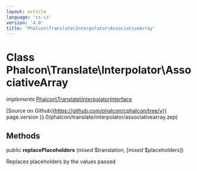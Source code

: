 ```yaml
---
layout: article
language: 'cs-cz'
version: '4.0'
title: 'Phalcon\Translate\Interpolator\AssociativeArray'
---
```

# Class **Phalcon\Translate\Interpolator\AssociativeArray**

*implements* [Phalcon\Translate\InterpolatorInterface](Phalcon_Translate_InterpolatorInterface)

[Source on Github](https://github.com/phalcon/cphalcon/tree/v{{ page.version }}.0/phalcon/translate/interpolator/associativearray.zep)

## Methods

public **replacePlaceholders** (*mixed* $translation, [*mixed* $placeholders])

Replaces placeholders by the values passed